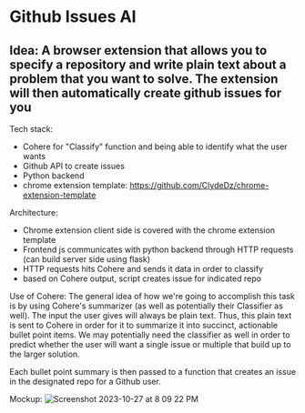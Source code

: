 # Github Issues AI

## Idea: A browser extension that allows you to specify a repository and write plain text about a problem that you want to solve. The extension will then automatically create github issues for you

Tech stack: 
- Cohere for "Classify" function and being able to identify what the user wants
- Github API to create issues
- Python backend
- chrome extension template: https://github.com/ClydeDz/chrome-extension-template

Architecture:
- Chrome extension client side is covered with the chrome extension template
- Frontend js communicates with python backend through HTTP requests (can build server side using flask)
- HTTP requests hits Cohere and sends it data in order to classify
- based on Cohere output, script creates issue for indicated repo

Use of Cohere:
The general idea of how we're going to accomplish this task is by using Cohere's summarizer (as well as potentially their Classifier as well). The input the user gives will always be plain text. Thus, this plain text is sent to Cohere in order for it to summarize it into succinct, actionable bullet point items. We may potentially need the classifier as well in order to predict whether the user will want a single issue or multiple that build up to the larger solution. 

Each bullet point summary is then passed to a function that creates an issue in the designated repo for a Github user.

Mockup:
![Screenshot 2023-10-27 at 8 09 22 PM](https://github.com/michaelzheng67/Cohere-Github-Issues-AI/assets/82613778/22343b88-e400-4e02-94e4-464270de6d88)
